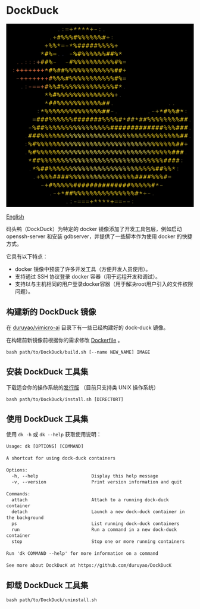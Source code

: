 # DockDuck

![img/duck-logo.png](img/duck-logo.png)

[English](README.md)

码头鸭（DockDuck）为特定的 docker 镜像添加了开发工具包层，例如启动 openssh-server 和安装 gdbserver，并提供了一些脚本作为使用 docker 的快捷方式。

它具有以下特点：

- docker 镜像中预装了许多开发工具（方便开发人员使用）。
- 支持通过 SSH 协议登录 docker 容器（用于远程开发和调试）。
- 支持以与主机相同的用户登录docker容器（用于解决root用户引入的文件权限问题）。

## 构建新的 DockDuck 镜像 

在 [duruyao/vimicro-ai](https://hub.docker.com/r/duruyao/vimicro-ai) 目录下有一些已经构建好的 dock-duck 镜像。

在构建前新镜像前根据你的需求修改 [Dockerfile](./Dockerfile) 。

```shell
bash path/to/DockDuck/build.sh [--name NEW_NAME] IMAGE
```

## 安装 DockDuck 工具集

下载适合你的操作系统的[发行版](https://github.com/duruyao/DockDuck/releases) （目前只支持类 UNIX 操作系统）

```shell
bash path/to/DockDuck/install.sh [DIRECTORT]
```

## 使用 DockDuck 工具集

使用 `dk -h` 或 `dk --help` 获取使用说明：

```shell
Usage: dk [OPTIONS] [COMMAND]

A shortcut for using dock-duck containers

Options:
  -h, --help                    Display this help message
  -v, --version                 Print version information and quit

Commands:
  attach                        Attach to a running dock-duck container
  detach                        Launch a new dock-duck container in the background
  ps                            List running dock-duck containers
  run                           Run a command in a new dock-duck container
  stop                          Stop one or more running containers

Run 'dk COMMAND --help' for more information on a command

See more about DockDucK at https://github.com/duruyao/DockDucK

```

## 卸载 DockDuck 工具集

```shell
bash path/to/DockDuck/uninstall.sh
```
